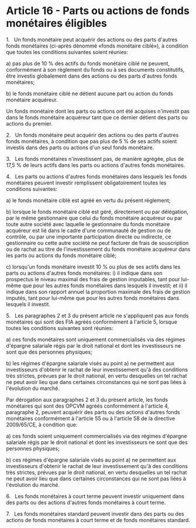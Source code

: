 # Article 16 - Parts ou actions de fonds monétaires éligibles


1.   Un fonds monétaire peut acquérir des actions ou des parts d'autres fonds monétaires (ci-après dénommé «fonds monétaire ciblé»), à condition que toutes les conditions suivantes soient réunies:

a) pas plus de 10 % des actifs du fonds monétaire ciblé ne peuvent, conformément à son règlement du fonds ou à ses documents constitutifs, être investis globalement dans des actions ou des parts d'autres fonds monétaires;

b) le fonds monétaire ciblé ne détient aucune part ou action du fonds monétaire acquéreur.

Un fonds monétaire dont les parts ou actions ont été acquises n'investit pas dans le fonds monétaire acquéreur tant que ce dernier détient des parts ou actions du premier.

2.   Un fonds monétaire peut acquérir des actions ou des parts d'autres fonds monétaires, à condition que pas plus de 5 % de ses actifs soient investis dans des parts ou actions d'un seul fonds monétaire.

3.   Les fonds monétaires n'investissent pas, de manière agrégée, plus de 17,5 % de leurs actifs dans les parts ou actions d'autres fonds monétaires.

4.   Les parts ou actions d'autres fonds monétaires dans lesquels les fonds monétaires peuvent investir remplissent obligatoirement toutes les conditions suivantes:

a) le fonds monétaire ciblé est agréé en vertu du présent règlement;

b) lorsque le fonds monétaire ciblé est géré, directement ou par délégation, par le même gestionnaire que celui du fonds monétaire acquéreur ou par toute autre société avec laquelle le gestionnaire du fonds monétaire acquéreur est lié dans le cadre d'une communauté de gestion ou de contrôle, ou par une importante participation directe ou indirecte, ce gestionnaire ou cette autre société ne peut facturer de frais de souscription ou de rachat au titre de l'investissement du fonds monétaire acquéreur dans les parts ou actions du fonds monétaire ciblé;

c) lorsqu'un fonds monétaire investit 10 % ou plus de ses actifs dans les parts ou actions d'autres fonds monétaires: i) il indique dans son prospectus le niveau maximal des frais de gestion imputables, tant pour lui-même que pour les autres fonds monétaires dans lesquels il investit; et ii) il indique dans son rapport annuel la proportion maximale des frais de gestion imputés, tant pour lui-même que pour les autres fonds monétaires dans lesquels il investit.

5.   Les paragraphes 2 et 3 du présent article ne s'appliquent pas aux fonds monétaires qui sont des FIA agréés conformément à l'article 5, lorsque toutes les conditions suivantes sont réunies:

a) ces fonds monétaires sont uniquement commercialisés via des régimes d'épargne salariale régis par le droit national et dont les investisseurs ne sont que des personnes physiques;

b) les régimes d'épargne salariale visés au point a) ne permettent aux investisseurs d'obtenir le rachat de leur investissement qu'à des conditions très strictes, prévues par le droit national, en vertu desquelles un tel rachat ne peut avoir lieu que dans certaines circonstances qui ne sont pas liées à l'évolution du marché.

Par dérogation aux paragraphes 2 et 3 du présent article, les fonds monétaires qui sont des OPCVM agréés conformément à l'article 4, paragraphe 2, peuvent acquérir des parts ou des actions d'autres fonds monétaires conformément à l'article 55 ou à l'article 58 de la directive 2009/65/CE, à condition que:

a) ces fonds soient uniquement commercialisés via des régimes d'épargne salariale régis par le droit national et dont les investisseurs ne sont que des personnes physiques;

b) ces régimes d'épargne salariale visés au point a) ne permettent aux investisseurs d'obtenir le rachat de leur investissement qu'à des conditions très strictes, prévues par le droit national, en vertu desquelles un tel rachat ne peut avoir lieu que dans certaines circonstances qui ne sont pas liées à l'évolution du marché.

6.   Les fonds monétaires à court terme peuvent investir uniquement dans des parts ou des actions d'autres fonds monétaires à court terme.

7.   Les fonds monétaires standard peuvent investir dans des parts ou des actions de fonds monétaires à court terme et de fonds monétaires standard.

